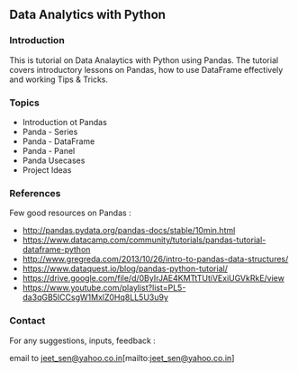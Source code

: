 ## Data Analytics with Python

### Introduction

This is tutorial on Data Analaytics with Python using Pandas. 
The tutorial covers introductory lessons on Pandas, how to use DataFrame effectively and working Tips & Tricks.



### Topics

* Introduction ot Pandas
* Panda - Series
* Panda - DataFrame
* Panda - Panel
* Panda Usecases
* Project Ideas


### References

Few good resources on Pandas :

* http://pandas.pydata.org/pandas-docs/stable/10min.html
* https://www.datacamp.com/community/tutorials/pandas-tutorial-dataframe-python
* http://www.gregreda.com/2013/10/26/intro-to-pandas-data-structures/
* https://www.dataquest.io/blog/pandas-python-tutorial/
* https://drive.google.com/file/d/0ByIrJAE4KMTtTUtiVExiUGVkRkE/view
* https://www.youtube.com/playlist?list=PL5-da3qGB5ICCsgW1MxlZ0Hq8LL5U3u9y


### Contact

For any suggestions, inputs, feedback :

email to jeet_sen@yahoo.co.in[mailto:jeet_sen@yahoo.co.in]
